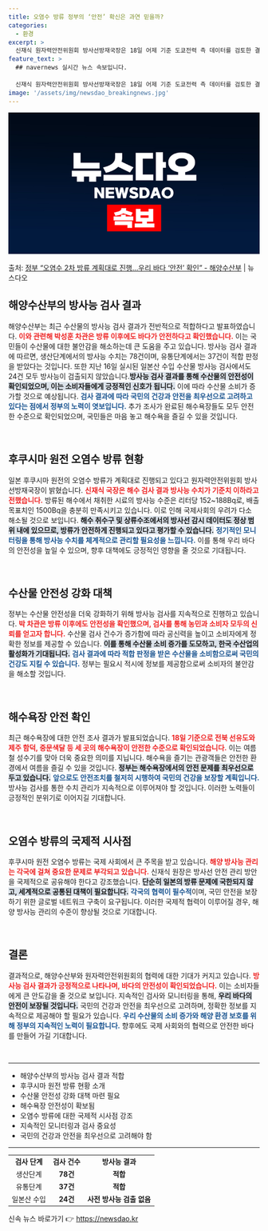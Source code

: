 ```yaml
---
title: 오염수 방류 정부의 ‘안전’ 확신은 과연 믿을까?
categories:
  - 환경
excerpt: >
  신재식 원자력안전위원회 방사선방재국장은 18일 어제 기준 도쿄전력 측 데이터를 검토한 결과, 2차 방류가 계…
feature_text: >
  ## navernews 실시간 뉴스 속보입니다.

  신재식 원자력안전위원회 방사선방재국장은 18일 어제 기준 도쿄전력 측 데이터를 검토한 결과, 2차 방류가 계…
image: '/assets/img/newsdao_breakingnews.jpg'
---
```


![뉴스다오 속보](/assets/img/newsdao_breakingnews.jpg)

<p>출처: <a href="https://newsdao.kr/2204" rel="dofollow">정부 “오염수 2차 방류 계획대로 진행…우리 바다 ‘안전’ 확인”  - 해양수산부</a> | 뉴스다오</p>

<h2 data-ke-size="size26">해양수산부의 방사능 검사 결과</h2>
<p data-ke-size="size16">해양수산부는 최근 수산물의 방사능 검사 결과가 전반적으로 적합하다고 발표하였습니다. <b><span style="color: #ee2323;">이와 관련해 박성훈 차관은 방류 이후에도 바다가 안전하다고 확인했습니다.</span></b> 이는 국민들이 수산물에 대한 불안감을 해소하는데 큰 도움을 주고 있습니다. 방사능 검사 결과에 따르면, 생산단계에서의 방사능 수치는 78건이며, 유통단계에서는 37건이 적합 판정을 받았다는 것입니다. 또한 지난 16일 실시된 일본산 수입 수산물 방사능 검사에서도 24건 모두 방사능이 검출되지 않았습니다.<b><span style="background-color: #21538527;">방사능 검사 결과를 통해 수산물의 안전성이 확인되었으며, 이는 소비자들에게 긍정적인 신호가 됩니다.</span></b> 이에 따라 수산물 소비가 증가할 것으로 예상됩니다. <b><span style="color: #1a5490;">검사 결과에 따라 국민의 건강과 안전을 최우선으로 고려하고 있다는 점에서 정부의 노력이 엿보입니다.</span></b> 추가 조사가 완료된 해수욕장들도 모두 안전한 수준으로 확인되었으며, 국민들은 마음 놓고 해수욕을 즐길 수 있을 것입니다.</p>

<p data-ke-size="size16">&nbsp;</p>

<h2 data-ke-size="size26">후쿠시마 원전 오염수 방류 현황</h2>
<p data-ke-size="size16">일본 후쿠시마 원전의 오염수 방류가 계획대로 진행되고 있다고 원자력안전위원회 방사선방재국장이 밝혔습니다. <b><span style="color: #ee2323;">신재식 국장은 해수 검사 결과 방사능 수치가 기준치 이하라고 전했습니다.</span></b> 방류된 해수에서 채취한 시료의 방사능 수준은 리터당 152~188Bq로, 배출 목표치인 1500Bq을 충분히 만족시키고 있습니다. 이로 인해 국제사회의 우려가 다소 해소될 것으로 보입니다. <b><span style="background-color: #21538527;">해수 취수구 및 상류수조에서의 방사선 감시 데이터도 정상 범위 내에 있으므로, 방류가 안전하게 진행되고 있다고 평가할 수 있습니다.</span></b> <b><span style="color: #1a5490;">정기적인 모니터링을 통해 방사능 수치를 체계적으로 관리할 필요성을 느낍니다.</span></b> 이를 통해 우리 바다의 안전성을 높일 수 있으며, 향후 대책에도 긍정적인 영향을 줄 것으로 기대됩니다.</p>

<p data-ke-size="size16">&nbsp;</p>

<h2 data-ke-size="size26">수산물 안전성 강화 대책</h2>
<p data-ke-size="size16">정부는 수산물 안전성을 더욱 강화하기 위해 방사능 검사를 지속적으로 진행하고 있습니다. <b><span style="color: #ee2323;">박 차관은 방류 이후에도 안전성을 확인했으며, 검사를 통해 농민과 소비자 모두의 신뢰를 얻고자 합니다.</span></b> 수산물 검사 건수가 증가함에 따라 공신력을 높이고 소비자에게 정확한 정보를 제공할 수 있습니다. <b><span style="background-color: #21538527;">이를 통해 수산물 소비 증가를 도모하고, 한국 수산업의 활성화가 기대됩니다.</span></b> <b><span style="color: #1a5490;">검사 결과에 따라 적합 판정을 받은 수산물을 소비함으로써 국민의 건강도 지킬 수 있습니다.</span></b> 정부는 필요시 적시에 정보를 제공함으로써 소비자의 불안감을 해소할 것입니다.</p>

<p data-ke-size="size16">&nbsp;</p>

<h2 data-ke-size="size26">해수욕장 안전 확인</h2>
<p data-ke-size="size16">최근 해수욕장에 대한 안전 조사 결과가 발표되었습니다. <b><span style="color: #ee2323;">18일 기준으로 전북 선유도와 제주 함덕, 중문색달 등 세 곳의 해수욕장이 안전한 수준으로 확인되었습니다.</span></b> 이는 여름철 성수기를 맞아 더욱 중요한 의미를 지닙니다. 해수욕을 즐기는 관광객들은 안전한 환경에서 여름을 즐길 수 있을 것입니다. <b><span style="background-color: #21538527;">정부는 해수욕장에서의 안전 문제를 최우선으로 두고 있습니다.</span></b> <b><span style="color: #1a5490;">앞으로도 안전조치를 철저히 시행하여 국민의 건강을 보장할 계획입니다.</span></b> 방사능 검사를 통한 수치 관리가 지속적으로 이루어져야 할 것입니다. 이러한 노력들이 긍정적인 분위기로 이어지길 기대합니다.</p>

<p data-ke-size="size16">&nbsp;</p>

<h2 data-ke-size="size26">오염수 방류의 국제적 시사점</h2>
<p data-ke-size="size16">후쿠시마 원전 오염수 방류는 국제 사회에서 큰 주목을 받고 있습니다. <b><span style="color: #ee2323;">해양 방사능 관리는 각국에 걸쳐 중요한 문제로 부각되고 있습니다.</span></b> 신재식 원장은 방사선 안전 관리 방안을 국제적으로 공유해야 한다고 강조했습니다. <b><span style="background-color: #21538527;">단순히 일본의 방류 문제에 국한되지 않고, 세계적으로 공통된 대책이 필요합니다.</span></b> <b><span style="color: #1a5490;">각국의 협력이 필수적</span></b>이며, 국민 안전을 보장하기 위한 글로벌 네트워크 구축이 요구됩니다. 이러한 국제적 협력이 이루어질 경우, 해양 방사능 관리의 수준이 향상될 것으로 기대합니다.</p>

<p data-ke-size="size16">&nbsp;</p>

<h2 data-ke-size="size26">결론</h2>
<p data-ke-size="size16">결과적으로, 해양수산부와 원자력안전위원회의 협력에 대한 기대가 커지고 있습니다. <b><span style="color: #ee2323;">방사능 검사 결과가 긍정적으로 나타나며, 바다의 안전성이 확인되었습니다.</span></b> 이는 소비자들에게 큰 안도감을 줄 것으로 보입니다. 지속적인 검사와 모니터링을 통해, <b><span style="background-color: #21538527;">우리 바다의 안전이 보장될 것입니다.</span></b> 국민의 건강과 안전을 최우선으로 고려하며, 정확한 정보를 지속적으로 제공해야 할 필요가 있습니다. <b><span style="color: #1a5490;">우리 수산물의 소비 증가와 해양 환경 보호를 위해 정부의 지속적인 노력이 필요합니다.</span></b> 향후에도 국제 사회와의 협력으로 안전한 바다를 만들어 가길 기대합니다.</p>

<p data-ke-size="size16">&nbsp;</p>

<hr />
<ul>
   <li>해양수산부의 방사능 검사 결과 적합</li>
   <li>후쿠시마 원전 방류 현황 소개</li>
   <li>수산물 안전성 강화 대책 마련 필요</li>
   <li>해수욕장 안전성이 확보됨</li>
   <li>오염수 방류에 대한 국제적 시사점 강조</li>
   <li>지속적인 모니터링과 검사 중요성</li>
   <li>국민의 건강과 안전을 최우선으로 고려해야 함</li>
</ul>
<hr />

<table style="width: 100%;">
   <tr>
       <td style="text-align: center; height: 17px;"><b>검사 단계</b></td>
       <td style="text-align: center; height: 17px;"><b>검사 건수</b></td>
       <td style="text-align: center; height: 17px;"><b>방사능 결과</b></td>
   </tr>
   <tr>
       <td style="text-align: center; height: 17px;">생산단계</td>
       <td style="text-align: center; height: 17px;"><b>78건</b></td>
       <td style="text-align: center; height: 17px;"><b>적합</b></td>
   </tr>
   <tr>
       <td style="text-align: center; height: 17px;">유통단계</td>
       <td style="text-align: center; height: 17px;"><b>37건</b></td>
       <td style="text-align: center; height: 17px;"><b>적합</b></td>
   </tr>
   <tr>
       <td style="text-align: center; height: 17px;">일본산 수입</td>
       <td style="text-align: center; height: 17px;"><b>24건</b></td>
       <td style="text-align: center; height: 17px;"><b>사전 방사능 검출 없음</b></td>
   </tr>
</table> 

신속 뉴스 바로가기 👉 <a href="https://newsdao.kr" rel="dofollow">https://newsdao.kr</a>


